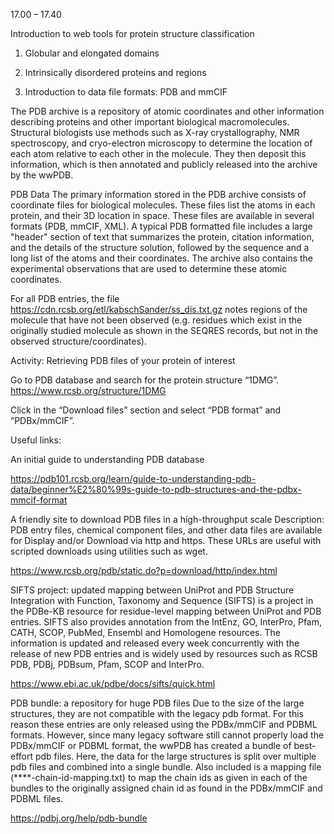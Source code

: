 
17.00 – 17.40

Introduction to web tools for protein structure classification 

1. Globular and elongated domains


2.  Intrinsically disordered proteins and regions


3. Introduction to data file formats: PDB and mmCIF 

The PDB archive is a repository of atomic coordinates and other information describing proteins and other important biological macromolecules. Structural biologists use methods such as X-ray crystallography, NMR spectroscopy, and cryo-electron microscopy to determine the location of each atom relative to each other in the molecule. They then deposit this information, which is then annotated and publicly released into the archive by the wwPDB.

PDB Data
The primary information stored in the PDB archive consists of coordinate files for biological molecules. These files list the atoms in each protein, and their 3D location in space. These files are available in several formats (PDB, mmCIF, XML). A typical PDB formatted file includes a large "header" section of text that summarizes the protein, citation information, and the details of the structure solution, followed by the sequence and a long list of the atoms and their coordinates. The archive also contains the experimental observations that are used to determine these atomic coordinates.

For all PDB entries, the file https://cdn.rcsb.org/etl/kabschSander/ss_dis.txt.gz notes regions of the molecule that have not been observed (e.g. residues which exist in the originally studied molecule as shown in the SEQRES records, but not in the observed structure/coordinates).


Activity: Retrieving PDB files of your protein of interest

Go to PDB database and search for the protein structure “1DMG”.
https://www.rcsb.org/structure/1DMG

Click in the “Download files” section and select “PDB format” and “PDBx/mmCIF”.




Useful links:


An initial guide to understanding PDB database

https://pdb101.rcsb.org/learn/guide-to-understanding-pdb-data/beginner%E2%80%99s-guide-to-pdb-structures-and-the-pdbx-mmcif-format

A friendly site to download PDB files in a high-throughput scale
Description: PDB entry files, chemical component files, and other data files are available for Display and/or Download via http and https. These URLs are useful with scripted downloads using utilities such as wget.

https://www.rcsb.org/pdb/static.do?p=download/http/index.html

SIFTS project: updated mapping between UniProt and PDB
Structure Integration with Function, Taxonomy and Sequence (SIFTS) is a project in the PDBe-KB resource for residue-level mapping between UniProt and PDB entries. SIFTS also provides annotation from the IntEnz, GO, InterPro, Pfam, CATH, SCOP, PubMed, Ensembl and Homologene resources. The information is updated and released every week concurrently with the release of new PDB entries and is widely used by resources such as RCSB PDB, PDBj, PDBsum, Pfam, SCOP and InterPro.

https://www.ebi.ac.uk/pdbe/docs/sifts/quick.html

PDB bundle: a repository for huge PDB files
Due to the size of the large structures, they are not compatible with the legacy pdb format. For this reason these entries are only released using the PDBx/mmCIF and PDBML formats. However, since many legacy software still cannot properly load the PDBx/mmCIF or PDBML format, the wwPDB has created a bundle of best-effort pdb files. Here, the data for the large structures is split over multiple pdb files and combined into a single bundle. Also included is a mapping file (****-chain-id-mapping.txt) to map the chain ids as given in each of the bundles to the originally assigned chain id as found in the PDBx/mmCIF and PDBML files.

https://pdbj.org/help/pdb-bundle


